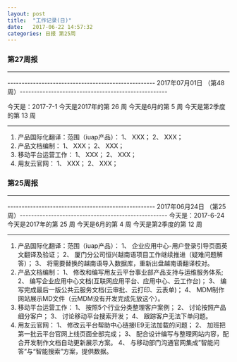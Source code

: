 ```yaml
---
layout: post
title:  "工作记录(日)"
date:   2017-06-22 14:57:32
categories: 日报 第25周
---
```



### 第27周报
***
---------------------------------------------------- 2017年07月01日 （第48周）----------------------------------------------------

今天是：2017-7-1
今天是2017年的第 26 周
今天是6月的第 5 周
今天是第2季度的第 13 周
***
1. 产品国际化翻译：范围（iuap产品）：
    1、 XXX；
    2、 XXX；
2. 产品文档编制：
    1、 XXX；
    2、 XXX；
3. 移动平台运营工作：
    1、 XXX；
    2、 XXX；
4. 用友云官网：
    1、 XXX；
    2、 XXX；



### 第25周报
***
---------------------------------------------------- 2017年06月24日 （第25周）----------------------------------------------------
今天是：2017-6-24
今天是2017年的第 25 周
今天是6月的第 4 周
今天是第2季度的第 12 周
***
1. 产品国际化翻译：范围（iuap产品）：
    1、 企业应用中心-用户登录引导页面英文翻译及验证；
    2、 厦门分公司恒兴越南语项目工作继续推进（疑难问题解答）；
    3、 将需要替换的越南语导入数据库，重新出盘越南语翻译校对。
2. 产品文档编制：
    1、 修改和编写用友云平台事业部产品支持与运维服务体系;
    2、 编写企业应用中心文档(互联网应用平台、应用中心、云工作台)；
    3、 编写完成最后一版公共云服务文档(云审批、云打印、云表单)；
    4、 MDM制作网站展示MD文件（云MDM没有开发完成先放这个）。
3. 移动平台运营工作：
    1、 按照5个行业分类整理客户案例；
    2、 讨论按照产品细分客户；
    3、 讨论移动平台搜索开发；
    4、 跟踪客户无法下单问题。
4. 用友云官网：
    1、 修改云平台帮助中心链接IE9无法加载的问题；
    2、 加班把第一批云平台官网上线页面全部完成；
    3、 配合设计编写与整理网站内容，配合开发制作文档自动更新展示方案。
    4、 与移动部门沟通官网集成”智能问答”与“智能搜索”方案，提供数据。

